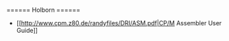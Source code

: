 ====== Holborn ======


* [[http://www.cpm.z80.de/randyfiles/DRI/ASM.pdf|CP/M Assembler User Guide]]
